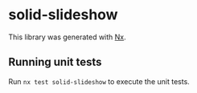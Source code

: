 # solid-slideshow

This library was generated with [Nx](https://nx.dev).

## Running unit tests

Run `nx test solid-slideshow` to execute the unit tests.
